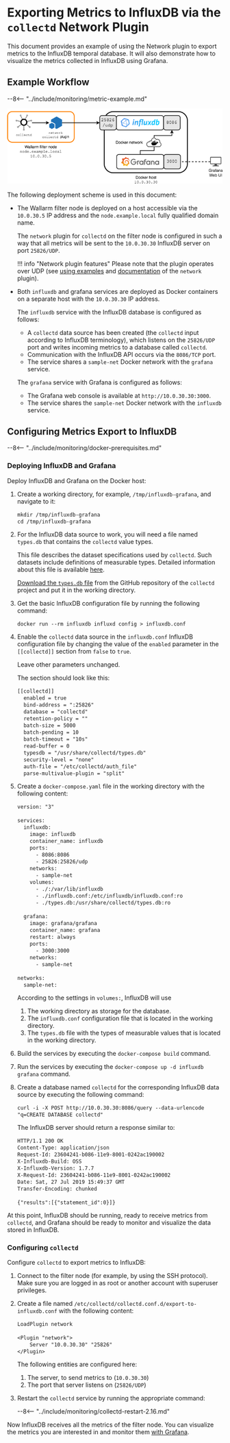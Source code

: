 [img-network-plugin-influxdb]:     ../../images/monitoring/network-plugin-influxdb.png

[doc-gauge-attacks]:               available-metrics.md#number-of-attacks
[doc-grafana]:                     working-with-grafana.md

[link-collectd-networking]:        https://collectd.org/wiki/index.php/Networking_introduction
[link-network-plugin]:             https://collectd.org/documentation/manpages/collectd.conf.5.shtml#plugin_network
[link-typesdb]:                    https://collectd.org/documentation/manpages/types.db.5.shtml
[link-typesdb-file]:               https://github.com/collectd/collectd/blob/master/src/types.db

#   Exporting Metrics to InfluxDB via the `collectd` Network Plugin

This document provides an example of using the Network plugin to export metrics to the InfluxDB temporal database. It will also demonstrate how to visualize the metrics collected in InfluxDB using Grafana.

##  Example Workflow

--8<-- "../include/monitoring/metric-example.md"

![!Example Workflow][img-network-plugin-influxdb]

The following deployment scheme is used in this document:
*   The Wallarm filter node is deployed on a host accessible via the `10.0.30.5` IP address and the `node.example.local` fully qualified domain name.
    
    The `network` plugin for `collectd` on the filter node is configured in such a way that all metrics will be sent to the `10.0.30.30` InfluxDB server on port `25826/UDP`.
    
      
    !!! info "Network plugin features"
        Please note that the plugin operates over UDP (see [using examples][link-collectd-networking] and [documentation][link-network-plugin] of the `network` plugin).
    
    
*   Both `influxdb` and grafana services are deployed as Docker containers on a separate host with the `10.0.30.30` IP address.

    The `influxdb` service with the InfluxDB database is configured as follows:

      * A `collectd` data source has been created (the `collectd` input according to InfluxDB terminology), which listens on the `25826/UDP` port and writes incoming metrics to a database called `collectd`.
      * Communication with the InfluxDB API occurs via the `8086/TCP` port.
      * The service shares a `sample-net` Docker network with the `grafana` service.
    
    
    
    The `grafana` service with Grafana is configured as follows:
    
      * The Grafana web console is available at `http://10.0.30.30:3000`.
      * The service shares the `sample-net` Docker network with the `influxdb` service.

##  Configuring Metrics Export to InfluxDB

--8<-- "../include/monitoring/docker-prerequisites.md"

### Deploying InfluxDB and Grafana

Deploy InfluxDB and Grafana on the Docker host:
1.  Create a working directory, for example, `/tmp/influxdb-grafana`, and navigate to it:
    
    ```
    mkdir /tmp/influxdb-grafana
    cd /tmp/influxdb-grafana
    ```
    
2.  For the InfluxDB data source to work, you will need a file named `types.db` that contains the `collectd` value types.
    
    This file describes the dataset specifications used by `collectd`. Such datasets include definitions of measurable types. Detailed information about this file is available [here][link-typesdb].
    
    [Download the `types.db` file][link-typesdb-file] from the GitHub repository of the `collectd` project and put it in the working directory.
    
3.  Get the basic InfluxDB configuration file by running the following command: 
    
    ```
    docker run --rm influxdb influxd config > influxdb.conf
    ```
    
4.  Enable the `collectd` data source in the `influxdb.conf` InfluxDB configuration file by changing the value of the `enabled` parameter in the `[[collectd]]` section from `false` to `true`.
    
    Leave other parameters unchanged.
   
    The section should look like this:
   
    ```
    [[collectd]]
      enabled = true
      bind-address = ":25826"
      database = "collectd"
      retention-policy = ""
      batch-size = 5000
      batch-pending = 10
      batch-timeout = "10s"
      read-buffer = 0
      typesdb = "/usr/share/collectd/types.db"
      security-level = "none"
      auth-file = "/etc/collectd/auth_file"
      parse-multivalue-plugin = "split"  
    ```
    
5.  Create a `docker-compose.yaml` file in the working directory with the following content:
   
    ```
    version: "3"
    
    services:
      influxdb:
        image: influxdb
        container_name: influxdb
        ports:
          - 8086:8086
          - 25826:25826/udp
        networks:
          - sample-net
        volumes:
          - ./:/var/lib/influxdb
          - ./influxdb.conf:/etc/influxdb/influxdb.conf:ro
          - ./types.db:/usr/share/collectd/types.db:ro
    
      grafana:
        image: grafana/grafana
        container_name: grafana
        restart: always
        ports:
          - 3000:3000
        networks:
          - sample-net
    
    networks:
      sample-net:
    ```

    According to the settings in `volumes:`, InfluxDB will use
    1.  The working directory as storage for the database.
    2.  The `influxdb.conf` configuration file that is located in the working directory.
    3.  The `types.db` file with the types of measurable values that is located in the working directory.  
    
6.  Build the services by executing the `docker-compose build` command.
    
7.  Run the services by executing the `docker-compose up -d influxdb grafana` command.
    
8.  Create a database named `collectd` for the corresponding InfluxDB data source by executing the following command:
   
    ```
    curl -i -X POST http://10.0.30.30:8086/query --data-urlencode "q=CREATE DATABASE collectd"
    ```
    
    The InfluxDB server should return a response similar to:
   
    ```
    HTTP/1.1 200 OK
    Content-Type: application/json
    Request-Id: 23604241-b086-11e9-8001-0242ac190002
    X-Influxdb-Build: OSS
    X-Influxdb-Version: 1.7.7
    X-Request-Id: 23604241-b086-11e9-8001-0242ac190002
    Date: Sat, 27 Jul 2019 15:49:37 GMT
    Transfer-Encoding: chunked
    
    {"results":[{"statement_id":0}]}
    ```
    
At this point, InfluxDB should be running, ready to receive metrics from `collectd`, and Grafana should be ready to monitor and visualize the data stored in InfluxDB.

### Configuring `collectd`

Configure `collectd` to export metrics to InfluxDB:
1. Connect to the filter node (for example, by using the SSH protocol). Make sure you are logged in as root or another account with superuser privileges.
2. Create a file named `/etc/collectd/collectd.conf.d/export-to-influxdb.conf` with the following content:
   
    ```
    LoadPlugin network
    
    <Plugin "network">
        Server "10.0.30.30" "25826"
    </Plugin>
    ```
    
    The following entities are configured here:

    1.  The server, to send metrics to (`10.0.30.30`)
    2.  The port that server listens on (`25826/UDP`)
    
3. Restart the `collectd` service by running the appropriate command:

    --8<-- "../include/monitoring/collectd-restart-2.16.md"

Now InfluxDB receives all the metrics of the filter node. You can visualize the metrics you are interested in and monitor them [with Grafana][doc-grafana].
